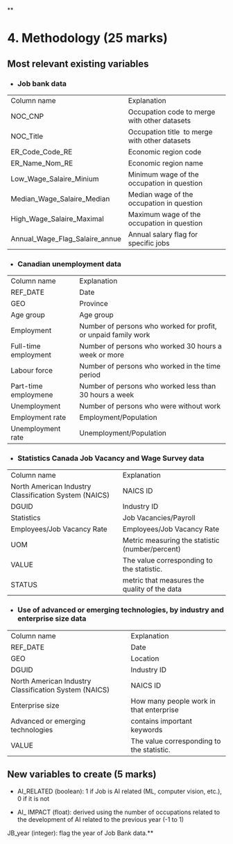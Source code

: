 **

# 4. Methodology (25 marks)

## Most relevant existing variables

- ### Job bank data
    

|   |   |
|---|---|
|Column name|Explanation|
|NOC_CNP|Occupation code to merge with other datasets|
|NOC_Title|Occupation title  to merge with other datasets|
|ER_Code_Code_RE|Economic region codе|
|ER_Name_Nom_RE|Economic region name|
|Low_Wage_Salaire_Minium|Minimum wage of the occupation in question|
|Median_Wage_Salaire_Median|Median wage of the occupation in question|
|High_Wage_Salaire_Maximal|Maximum wage of the occupation in question|
|Annual_Wage_Flag_Salaire_annue|Annual salary flag for specific jobs|

- ### Canadian unemployment data 

|   |   |
|---|---|
|Column name|Explanation|
|REF_DATE|Date|
|GEO|Province|
|Age group|Age group|
|Employment|Number of persons who worked for profit, or unpaid family work|
|Full-time employment|Number of persons who worked 30 hours a week or more|
|Labour force|Number of persons who worked in the time period|
|Part-time employmenе|Number of persons who worked less than 30 hours a week|
|Unemployment|Number of persons who were without work|
|Employment rate|Employment/Population|
|Unemployment rate|Unemployment/Population|

  

- ### Statistics Canada Job Vacancy and Wage Survey data
    

|   |   |
|---|---|
|Column name|Explanation|
|North American Industry Classification System (NAICS)|NAICS ID|
|DGUID|Industry ID|
|Statistics|Job Vacancies/Payroll|
|Employees/Job Vacancy Rate|Employees/Job Vacancy Rate|
|UOM|Metric measuring the statistic (number/percent)|
|VALUE|The value corresponding to the statistic.|
|STATUS|metric that measures the quality of the data|

- ### Use of advanced or emerging technologies, by industry and enterprise size data
    

|   |   |
|---|---|
|Column name|Explanation|
|REF_DATE|Date|
|GEO|Location|
|DGUID|Industry ID|
|North American Industry Classification System (NAICS)|NAICS ID|
|Enterprise size|How many people work in that enterprise|
|Advanced or emerging technologies|contains important keywords|
|VALUE|The value corresponding to the statistic.|

  

## New variables to create (5 marks)

- AI_RELATED (boolean): 1 if Job is AI related (ML, computer vision, etc.), 0 if it is not
    
- AI_ IMPACT (float): derived using the number of occupations related to the development of AI related to the previous year (-1 to 1) 
    

JB_year (integer): flag the year of Job Bank data.**